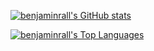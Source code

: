
[![benjaminrall's GitHub stats](https://github-readme-stats.vercel.app/api?username=benjaminrall&show_icons=true&count_private=true&theme=github_dark)](https://github.com/benjaminrall)

[![benjaminrall's Top Languages](https://github-readme-stats.vercel.app/api/top-langs/?username=benjaminrall&layout=compact&theme=github_dark&size_weight=0.5&count_weight=0.5&hide=hlsl,asp.net,shaderlab,css,html,mathematica,jupyternotebook)](https://github.com/benjaminrall)

<!--
**benjaminrall/benjaminrall** is a ✨ _special_ ✨ repository because its `README.md` (this file) appears on your GitHub profile.

Here are some ideas to get you started:

- 🔭 I’m currently working on ...
- 🌱 I’m currently learning ...
- 👯 I’m looking to collaborate on ...
- 🤔 I’m looking for help with ...
- 💬 Ask me about ...
- 📫 How to reach me: ...
- 😄 Pronouns: ...
- ⚡ Fun fact: ...
-->
